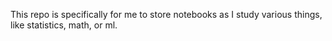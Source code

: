 This repo is specifically for me to store notebooks as I study various things,
like statistics, math, or ml.
